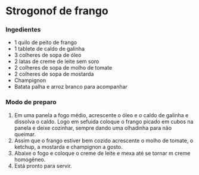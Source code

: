 # Strogonof de frango

### Ingedientes

 - 1 quilo de peito de frango
 - 1 tablete de caldo de galinha
 - 3 colheres de sopa de óleo
 - 2 latas de creme de leite sem soro
 - 2 colheres de sopa de molho de tomate
 - 2 colheres de sopa de mostarda
 - Champignon
 - Batata palha e arroz branco para acompanhar

### Modo de preparo

 1. Em uma panela a fogo médio, acrescente o óleo e o caldo de galinha e dissolva o caldo. Logo em sefuida coloque o frango picado em cubos na panela e deixe cozinhar, sempre dando uma olhadinha para não queimar.
 2. Assim que o frango estiver bem cozido acrescente o molho de tomate, o ketchup, a mostarda e champignon a gosto.
 3. Abaixe o fogo e coloque o creme de leite e mexa até se tornar m creme homogêneo.
 4. Está pronto para servir.